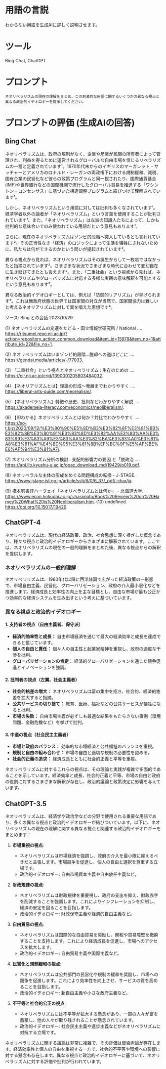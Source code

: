 # 用語の言説

わからない用語を生成AIに詳しく説明させます。

# ツール

Bing Chat, ChatGPT

# プロンプト
```
ネオリベラリズムの現在の理解をまとめ、この刺激的な用語に関するいくつかの異なる視点と異なる政治的イデオロギーを提示してください。
```

# プロンプトの評価 (生成AIの回答)

## Bing Chat

ネオリベラリズムは、政府の規制がなく、企業や産業が民間の所有者によって管理され、利益を得るために運営されるグローバルな自由市場を信じるリベラリズムの一種と定義されています¹。1970年代末からのイギリスのマーガレット・サッチャーとアメリカのロナルド・レーガンの両政権下における規制緩和、減税、国有企業の民営化など彼らの政策プログラムと同一視されたり、国際通貨基金(IMF)や世界銀行などの国際機関で流行したグローバル貿易を推進する「ワシントン・コンセンサス」に基づいた構造調整プログラムと結びつけて理解されています¹。

しかし、ネオリベラリズムという用語に対しては批判も多くなされています¹。経済学者以外の論者が「ネオリベラリズム」という言葉を使用することが批判されています¹。また、「ネオリベラリズム」は左派の知識人たちによって、しかも批判的な意味合いでのみ使われている用語だという意見もあります¹。

さらに、現在のネオリベラリズムはゾンビ的段階へ突入しているとも言われています²。その正当性なき「経済」のロジックによって生活を犠牲にされないために、私たちは何ができるのかという問いが提起されています²。

異なる視点から見れば、ネオリベラリズムはその誕生からして一枚岩ではなかったと指摘されています²。さまざまな状況でさまざまな時代に合わせて変幻自在に生き延びてきたとも言えます²。また、「二重社会」という視点から見れば、ネオリベラリズムやグローバリズムに対応する多様な実践の意味解釈を可能とするという意見もあります⁹。

異なる政治的イデオロギーとしては、例えば「防御的リアリズム」が挙げられます⁸。これは無政府状態の世界では国家間の対立が当然で、国家間協力は難しいと考えるネオリアリズムに対して異を唱えた思想です⁸。

ソース: Bing との会話 2023/10/29

(1) ネオリベラリズムの変遷をたどる - 国立情報学研究所 / National .... https://ritsumei.repo.nii.ac.jp/?action=repository_action_common_download&item_id=15978&item_no=1&attribute_id=22&file_no=1.

(2) ネオリベラリズムはいまゾンビ的段階…脱却への道はどこに .... https://gendai.media/articles/-/77033.

(3) 「二重社会」という視点とネオリベラリズム : 生存のための .... https://cir.nii.ac.jp/crid/1390001205803484032.

(4) 【ネオリアリズムとは】理論の形成〜発展までわかりやすく .... https://liberal-arts-guide.com/neorealism/.

(5) 【ネオリベラリズム】特徴や歴史、批判などわかりやすく解説 .... https://akademeia-literacy.com/economics/neoliberalism/.

(6) 【即わかる】ネオリベラリズムとは何か？対比でわかりやすく .... https://so-t.biz/2020/09/12/%E3%80%90%E5%8D%B3%E3%82%8F%E3%81%8B%E3%82%8B%E3%80%91%E3%83%8D%E3%82%AA%E3%83%AA%E3%83%99%E3%83%A9%E3%83%AA%E3%82%BA%E3%83%A0%E3%81%A8%E3%81%AF%E4%BD%95%E3%81%8B%EF%BC%9F%E5%AF%BE%E6%AF%94%E3%81%A7/.

(7) ネオリベラリズム分析の検討 : 支配的影響力の要因 と「脱政治 .... https://api.lib.kyushu-u.ac.jp/opac_download_md/19429/p019.pdf.

(8) ネオリベラルな主体の形成をめぐる問題構成の転換 - J-STAGE. https://www.jstage.jst.go.jp/article/sstj/6/0/6_37/_pdf/-char/ja.

(9) 橋本努書評ハーヴェイ「ネオリベラリズムとは何か」 - 北海道大学. https://www.econ.hokudai.ac.jp/~hasimoto/Book%20Review%20on%20Harvey%20What%20is%20Neoliberalism.htm.
(10) undefined. https://doi.org/10.15017/19429.

## ChatGPT-4

ネオリベラリズムは、現代の経済政策、政治、社会思想に深く根ざした概念であり、様々な視点と政治的イデオロギーからさまざまに解釈されています。ここでは、ネオリベラリズムの現在の一般的理解をまとめた後、異なる視点からの解釈を提供します。

### ネオリベラリズムの一般的理解

ネオリベラリズムは、1980年代以降に西洋諸国で広がった経済政策の一形態で、市場自由主義、民営化、グローバリゼーション、政府の介入最小限化などを推進します。経済成長と効率性の向上を主な目標とし、自由な市場が最も公正かつ効率的な経済システムを生み出すという考えに基づいています。

### 異なる視点と政治的イデオロギー

#### 1. 支持者の視点（自由主義者、保守派）
- **経済的効率性と成長：** 自由市場経済を通じて最大の経済効率と成長を達成できると信じています。
- **個人の自由と責任：** 個々人の自主性と起業家精神を重視し、政府の過度な干渉を批判。
- **グローバリゼーションの肯定：** 経済的グローバリゼーションを通じた競争促進とイノベーションを強調。

#### 2. 批判者の視点（左翼、社会主義者）
- **社会的格差の増大：** ネオリベラリズムは富の集中を招き、社会的、経済的格差を拡大すると指摘。
- **公共サービスの切り捨て：** 教育、医療、福祉などの公共サービスが犠牲になると批判。
- **市場の失敗：** 自由市場主義が必ずしも最適な結果をもたらさない事例（環境問題、金融危機など）を挙げて批判。

#### 3. 中道の視点（社会民主主義者）
- **市場と政府のバランス：** 効率的な市場経済と公共福祉のバランスを重視。
- **規制と自由の組み合わせ：** 市場の自由と適切な規制の必要性を認める。
- **社会的正義の追求：** 経済成長とともに社会的正義と平等を重視。

ネオリベラリズムに対するこれらの視点は、その理論と実践が複雑で多面的であることを示しています。経済効率と成長、社会的正義と平等、市場の自由と政府の役割に対するさまざまな解釈が存在し、政治的議論と政策決定に影響を与えています。

## ChatGPT-3.5

ネオリベラリズムは、経済学や政治学などの分野で使用される重要な用語であり、多くの異なる視点と政治的イデオロギーが結びついています。以下に、ネオリベラリズムの現在の理解に関する異なる視点と関連する政治的イデオロギーをまとめます：

1. **市場重視の視点**:
   - ネオリベラリズムは市場経済を強調し、政府の介入を最小限に抑えるべきだと主張します。市場競争を促進し、個人の自由と選択を尊重する立場です。
   - 政治的イデオロギー: 自由市場資本主義や自由放任主義など。

2. **財政規律の視点**:
   - ネオリベラリズムは財政規律を重要視し、政府の支出を抑え、財政赤字を削減することを強調します。これによりインフレーションを抑制し、経済の安定を図ることを目指します。
   - 政治的イデオロギー: 財政保守主義や経済的自由主義など。

3. **自由貿易の視点**:
   - ネオリベラリズムは国際的な自由貿易を奨励し、関税や貿易障壁を撤廃することを支持します。これにより経済成長を促進し、市場へのアクセスを拡大します。
   - 政治的イデオロギー: 自由貿易主義や国際主義など。

4. **民営化と規制緩和の視点**:
   - ネオリベラリズムは公共部門の民営化や規制の緩和を奨励し、市場への競争を促進します。これにより効率性を向上させ、サービスの質を高めることを目指します。
   - 政治的イデオロギー: 新自由主義や小さな政府主義など。

5. **不平等と社会的公正の視点**:
   - ネオリベラリズムには不平等が拡大する懸念があり、一部の人々が富を蓄積し、他の人々が取り残されることが懸念されています。
   - 政治的イデオロギー: 社会民主主義や進歩主義などがネオリベラリズムに対抗する立場です。

ネオリベラリズムに関する議論は非常に複雑で、その評価は賛否両論が存在します。経済効率性と個人の自由を重視する一方で、社会的不平等や環境への影響に対する懸念も存在します。異なる視点と政治的イデオロギーに基づいて、ネオリベラリズムに対する評価や批判が行われています。